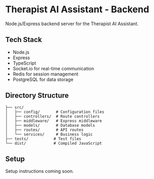 # Therapist AI Assistant - Backend

Node.js/Express backend server for the Therapist AI Assistant.

## Tech Stack

- Node.js
- Express
- TypeScript
- Socket.io for real-time communication
- Redis for session management
- PostgreSQL for data storage

## Directory Structure

```
├── src/
│   ├── config/       # Configuration files
│   ├── controllers/  # Route controllers
│   ├── middleware/   # Express middleware
│   ├── models/       # Database models
│   ├── routes/       # API routes
│   └── services/     # Business logic
├── tests/           # Test files
└── dist/            # Compiled JavaScript
```

## Setup

Setup instructions coming soon.